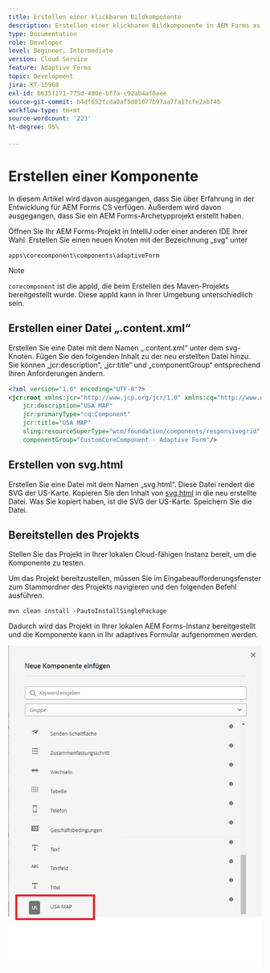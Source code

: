 ```yaml
---
title: Erstellen einer klickbaren Bildkomponente
description: Erstellen einer klickbaren Bildkomponente in AEM Forms as a Cloud Service
type: Documentation
role: Developer
level: Beginner, Intermediate
version: Cloud Service
feature: Adaptive Forms
topic: Development
jira: KT-15968
exl-id: b635f171-775d-480e-bf7a-c92ab4af0aee
source-git-commit: b4df652fcda0af5d01077b97aa7fa17cfe2abf4b
workflow-type: tm+mt
source-wordcount: '223'
ht-degree: 95%

---
```


# Erstellen einer Komponente

In diesem Artikel wird davon ausgegangen, dass Sie über Erfahrung in der Entwicklung für AEM Forms CS verfügen. Außerdem wird davon ausgegangen, dass Sie ein AEM Forms-Archetypprojekt erstellt haben.

Öffnen Sie Ihr AEM Forms-Projekt in IntelliJ oder einer anderen IDE Ihrer Wahl. Erstellen Sie einen neuen Knoten mit der Bezeichnung „svg“ unter

```
apps\corecomponent\components\adaptiveForm
```

>[!NOTE]
>
> ``corecomponent`` ist die appId, die beim Erstellen des Maven-Projekts bereitgestellt wurde. Diese appId kann in Ihrer Umgebung unterschiedlich sein.


## Erstellen einer Datei „.content.xml“

Erstellen Sie eine Datei mit dem Namen „.content.xml“ unter dem svg-Knoten. Fügen Sie den folgenden Inhalt zu der neu erstellten Datei hinzu. Sie können „jcr:description“, „jcr:title“ und „componentGroup“ entsprechend Ihren Anforderungen ändern.

```xml
<?xml version="1.0" encoding="UTF-8"?>
<jcr:root xmlns:jcr="http://www.jcp.org/jcr/1.0" xmlns:cq="http://www.day.com/jcr/cq/1.0" xmlns:sling="http://sling.apache.org/jcr/sling/1.0"
    jcr:description="USA MAP"
    jcr:primaryType="cq:Component"
    jcr:title="USA MAP"
    sling:resourceSuperType="wcm/foundation/components/responsivegrid"
    componentGroup="CustomCoreComponent - Adaptive Form"/>
```

## Erstellen von svg.html

Erstellen Sie eine Datei mit dem Namen „svg.html“. Diese Datei rendert die SVG der US-Karte. Kopieren Sie den Inhalt von [svg.html](assets/svg.html) in die neu erstellte Datei. Was Sie kopiert haben, ist die SVG der US-Karte. Speichern Sie die Datei.

## Bereitstellen des Projekts

Stellen Sie das Projekt in Ihrer lokalen Cloud-fähigen Instanz bereit, um die Komponente zu testen.

Um das Projekt bereitzustellen, müssen Sie im Eingabeaufforderungsfenster zum Stammordner des Projekts navigieren und den folgenden Befehl ausführen.

```
mvn clean install -PautoInstallSinglePackage
```

Dadurch wird das Projekt in Ihrer lokalen AEM Forms-Instanz bereitgestellt und die Komponente kann in Ihr adaptives Formular aufgenommen werden.

![usa-karte](./assets/usa-map.png)
